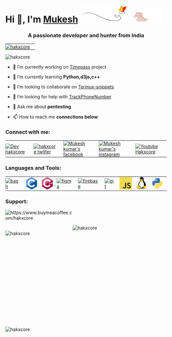 # Hi 👋, I'm [Mukesh](https://github.com/hakxcore) <img src="media/butterfly.gif" alt="butterfly" width=30%/> <img src="media/dog.gif" alt="butterfly" width=20%/>
<h3 align="center">A passionate developer and hunter from India</h3>


<table style="border: none;">
  <tr style="border: none; padding: 0; margin: 0;">
  <td style="border: none; padding: 0; margin: 0;"> 
    <a href="https://github.com/ryo-ma/github-profile-trophy" target="_blank">
      <img src="https://github-profile-trophy.vercel.app/?username=hakxcore" alt="hakxcore" width='700' height='200' style='margin-right: 1rem;'/>
    </a>
    </td>
  </tr>
  </table>
<p align="left"> <img src="https://komarev.com/ghpvc/?username=hakxcore&label=Profile%20views&color=0e75b6&style=flat" alt="hakxcore" /> </p>

- 🔭 I’m currently working on [Timepass](https://github.com/hakxcore/Timepass) project

- 🌱 I’m currently learning **Python,d3js,c++**

- 👯 I’m looking to collaborate on [Termux-snippets](https://github.com/hakxcore/Termux-snippets)

- 🤝 I’m looking for help with [TrackPhoneNumber](https://github.com/hakxcore/TrackPhoneNumber)

- 💬 Ask me about **pentesting**

- 📫 How to reach me **connections below** 

<h3 align="left">Connect with me:</h3>


<table style="border: none;">
  <tr style="border: none; padding: 0; margin: 0;">
 
  <td style="border: none; padding: 0; margin: 0;"> 
    <a href="https://dev.to/hakxcore" target="_blank">
      <img src="https://cdn.jsdelivr.net/npm/simple-icons@3.0.1/icons/dev-dot-to.svg" alt="Dev hakxcore" width='30' height='40' style='margin-right: 1rem;'/>
    </a>
   </td>
    
    
  <td style="border: none; padding: 0; margin: 0;"> 
    <a href="https://twitter.com/hakxcore" target="_blank">
      <img src="https://raw.githubusercontent.com/rahuldkjain/github-profile-readme-generator/master/src/images/icons/Social/twitter.svg" alt="hakxcore twitter" width='30' height='40' style='margin-right: 1rem;'/>
    </a>
   </td>
    
    
  <td style="border: none; padding: 0; margin: 0;"> 
    <a href="https://www.facebook.com/profile.php?id=100020452812971)" target="_blank">
      <img src="https://raw.githubusercontent.com/rahuldkjain/github-profile-readme-generator/master/src/images/icons/Social/facebook.svg" alt="Mukesh kumar's facebook" width='30' height='40' style='margin-right: 1rem;'/>
    </a>
   </td>
    
  <td style="border: none; padding: 0; margin: 0;"> 
    <a href="https://www.instagram.com/hakxcore/" target="_blank">
      <img src="https://raw.githubusercontent.com/rahuldkjain/github-profile-readme-generator/master/src/images/icons/Social/instagram.svg" alt="Mukesh kumar's instagram" width='30' height='40' style='margin-right: 1rem;'/>
    </a>
   </td>
 
   <td style="border: none; padding: 0; margin: 0;"> 
    <a href="https://www.youtube.com/channel/UCmN1GRJ76H4y45Y81iJbYWQ" target="_blank">
      <img src="https://raw.githubusercontent.com/rahuldkjain/github-profile-readme-generator/master/src/images/icons/Social/youtube.svg" alt="Youtube Hakxcore" width='30' height='40' style='margin-right: 1rem;'/>
    </a>
   </td
    </tr>
</table>
    

<h3 align="left">Languages and Tools:</h3>

<table style="border: none;">
  <tr style="border: none; padding: 0; margin: 0;">
 
  <td style="border: none; padding: 0; margin: 0;"> 
    <a href="https://www.gnu.org/software/bash/" target="_blank">
      <img src="https://www.vectorlogo.zone/logos/gnu_bash/gnu_bash-icon.svg" alt="bash" width='40' height='40' style='margin-right: 1rem;'/>
    </a>
   </td>
  
   <td style="border: none; padding: 0; margin: 0;"> 
  <a href="https://www.cprogramming.com/" target="_blank"> 
    <img src="https://raw.githubusercontent.com/devicons/devicon/master/icons/c/c-original.svg" alt="c" width='40' height='40' style='margin-right: 1rem;'/> 
  </a>
     </td>
     
  <td style="border: none; padding: 0; margin: 0;"> 
  <a href="https://www.w3schools.com/cpp/" target="_blank"> 
    <img src="https://raw.githubusercontent.com/devicons/devicon/master/icons/cplusplus/cplusplus-original.svg" alt="cplusplus" width='40' height='40' style='margin-right: 1rem;'/> 
  </a> 
    </td>        
  </a>
       </td>      
             <td style="border: none; padding: 0; margin: 0;"> 
  <a href="https://www.figma.com/" target="_blank"> 
    <img src="https://www.vectorlogo.zone/logos/figma/figma-icon.svg" alt="figma" width='40' height='40' style='margin-right: 1rem;'/> 
  </a>
       </td>        
               <td style="border: none; padding: 0; margin: 0;"> 
  <a href="https://firebase.google.com/" target="_blank"> 
    <img src="https://www.vectorlogo.zone/logos/firebase/firebase-icon.svg" alt="firebase" width='40' height='40' style='margin-right: 1rem;'/> 
  </a>
     </td>            
  <td style="border: none; padding: 0; margin: 0;"> 
  <a href="https://git-scm.com/" target="_blank"> 
    <img src="https://www.vectorlogo.zone/logos/git-scm/git-scm-icon.svg" alt="git" width='40' height='40' style='margin-right: 1rem;'/> 
  </a>
    </td>
      <td style="border: none; padding: 0; margin: 0;"> 
  <a href="https://developer.mozilla.org/en-US/docs/Web/JavaScript" target="_blank"> 
    <img src="https://raw.githubusercontent.com/devicons/devicon/master/icons/javascript/javascript-original.svg" alt="javascript" width='40' height='40' style='margin-right: 1rem;'/> 
  </a>
    </td>    
  <td style="border: none; padding: 0; margin: 0;"> 
  <a href="https://www.linux.org/" target="_blank"> 
    <img src="https://raw.githubusercontent.com/devicons/devicon/master/icons/linux/linux-original.svg" alt="linux" width='40' height='40' style='margin-right: 1rem;'/> 
  </a>
    </td>
 <td style="border: none; padding: 0; margin: 0;"> 
  <a href="https://www.python.org" target="_blank"> 
    <img src="https://raw.githubusercontent.com/devicons/devicon/master/icons/python/python-original.svg" alt="python" width='40' height='40' style='margin-right: 1rem;'/> 
  </a>
   </td>
    </tr>
</table>



<h3 align="left">Support:</h3>
<p><a href="https://www.buymeacoffee.com/https://www.buymeacoffee.com/hakxcore"> <img align="left" src="https://cdn.buymeacoffee.com/buttons/v2/default-yellow.png" height="50" width="210" alt="https://www.buymeacoffee.com/hakxcore" /></a></p><br><br>

<p><img align="left" src="https://github-readme-stats.vercel.app/api/top-langs?username=hakxcore&show_icons=true&locale=en&layout=compact" alt="hakxcore" /></p>

<p>&nbsp;<img align="left" src="https://github-readme-stats.vercel.app/api?username=hakxcore&show_icons=true&locale=en" alt="hakxcore" height="300" width="400"/></p>

<p><img align="left" src="https://github-readme-streak-stats.herokuapp.com/?user=hakxcore&" alt="hakxcore" height="300" width="400"/></p>



